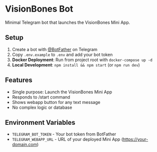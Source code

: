 # VisionBones Bot

Minimal Telegram bot that launches the VisionBones Mini App.

## Setup

1. Create a bot with [@BotFather](https://t.me/BotFather) on Telegram
2. Copy `.env.example` to `.env` and add your bot token
3. **Docker Deployment**: Run from project root with `docker-compose up -d`
4. **Local Development**: `npm install && npm start` (or `npm run dev`)

## Features

- Single purpose: Launch the VisionBones Mini App
- Responds to /start command
- Shows webapp button for any text message
- No complex logic or database

## Environment Variables

- `TELEGRAM_BOT_TOKEN` - Your bot token from BotFather
- `TELEGRAM_WEBAPP_URL` - URL of your deployed Mini App (https://your-domain.com)